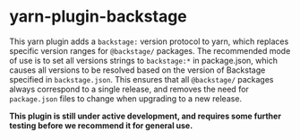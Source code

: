 # yarn-plugin-backstage

This yarn plugin adds a `backstage:` version protocol to yarn, which replaces
specific version ranges for `@backstage/` packages. The recommended mode of use
is to set all versions strings to `backstage:*` in package.json, which causes
all versions to be resolved based on the version of Backstage specified in
`backstage.json`. This ensures that all `@backstage/` packages always correspond
to a single release, and removes the need for `package.json` files
to change when upgrading to a new release.

**This plugin is still under active development, and requires some further
testing before we recommend it for general use.**
